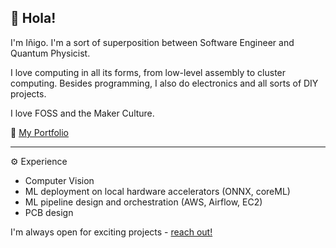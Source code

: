 ## 👋 Hola!

I'm Iñigo. I'm a sort of superposition between Software Engineer and Quantum Physicist.

I love computing in all its forms, from low-level assembly to cluster computing.
Besides programming, I also do electronics and all sorts of DIY projects.

I love FOSS and the Maker Culture.

📁 [My Portfolio](https://ignigoliz.github.io/portfolio/)

---
⚙️ Experience
- Computer Vision
- ML deployment on local hardware accelerators (ONNX, coreML)
- ML pipeline design and orchestration (AWS, Airflow, EC2)
- PCB design

I'm always open for exciting projects - [reach out!](mailto:ignigoliz@gmail.com)
